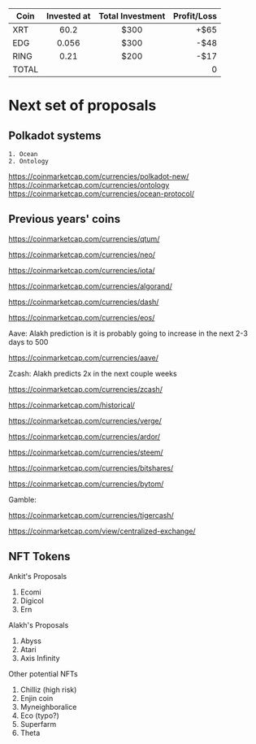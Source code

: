 | Coin   |      Invested at    |  Total Investment | Profit/Loss
|----------|:-------------:|:-----:| ---------:|
| XRT  | 60.2 | $300 | +$65 |
| EDG |  0.056   |   $300 | -$48 |
| RING | 0.21 |  $200 | -$17 |
| TOTAL | | | 0
    

# Next set of proposals

## Polkadot systems

	1. Ocean
	2. Ontology

<https://coinmarketcap.com/currencies/polkadot-new/>
<https://coinmarketcap.com/currencies/ontology>
<https://coinmarketcap.com/currencies/ocean-protocol/>

## Previous years' coins
	

<https://coinmarketcap.com/currencies/qtum/>

<https://coinmarketcap.com/currencies/neo/>

<https://coinmarketcap.com/currencies/iota/>

<https://coinmarketcap.com/currencies/algorand/>

<https://coinmarketcap.com/currencies/dash/>

<https://coinmarketcap.com/currencies/eos/>


Aave: Alakh prediction is it is probably going to increase in the next 2-3 days to 500

<https://coinmarketcap.com/currencies/aave/>


Zcash: Alakh predicts  2x in the next couple weeks

https://coinmarketcap.com/currencies/zcash/


<https://coinmarketcap.com/historical/>

<https://coinmarketcap.com/currencies/verge/>

<https://coinmarketcap.com/currencies/ardor/>

<https://coinmarketcap.com/currencies/steem/>

<https://coinmarketcap.com/currencies/bitshares/>

<https://coinmarketcap.com/currencies/bytom/>

Gamble: 

<https://coinmarketcap.com/currencies/tigercash/>

<https://coinmarketcap.com/view/centralized-exchange/>



## NFT Tokens

Ankit's Proposals

1. Ecomi
2. Digicol
3. Ern


Alakh's Proposals

1. Abyss
2. Atari
3. Axis Infinity


Other potential NFTs

1. Chilliz (high risk)
2. Enjin coin
3. Myneighboralice
4. Eco (typo?)
5. Superfarm
6. Theta